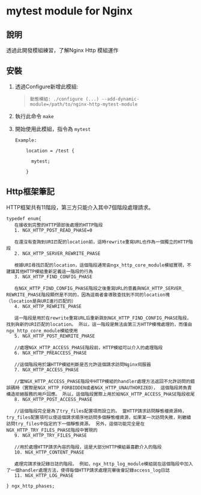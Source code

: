 # mytest module for Nginx

## 說明

透過此開發模組練習，了解Nginx Http 模組運作

## 安裝

   1. 透過Configure新增此模組:
      > 
      >     動態模組: ./configure (...) --add-dynamic-module=/path/to/nginx-http-mytest-module
      >
   2. 執行此命令 `make`
   3. 開始使用此模組，指令為 `mytest`
      
      ```
      Example:
          
          location = /test {
             
            mytest;
          
          }
      ```

## Http框架筆記

HTTP框架共有11階段，第三方只能介入其中7個階段處理請求。
```
typedef enum{
   在接收到完整的HTTP頭部後處理的HTTP階段
   1. NGX_HTTP_POST_READ_PHASE=0
   
   在還沒有查詢到URI匹配的location前，這時rewrite重寫URL也作為一個獨立的HTTP階段
   2. NGX_HTTP_SERVER_REWRITE_PHASE
   
   根據URI尋找匹配的location，這個階段通常由ngx_http_core_module模組實現，不建議其他HTTP模組重新定義這一階段的行為
   3. NGX_HTTP_FIND_CONFIG_PHASE
   
   在NGX_HTTP_FIND_CONFIG_PHASE階段之後重寫URL的意義與NGX_HTTP_SERVER_ REWRITE_PHASE階段顯然是不同的，因為這兩者會導致查找到不同的location塊（location是與URI進行匹配的）
   4. NGX_HTTP_REWRITE_PHASE
   
   這一階段是用於在rewrite重寫URL后重新跳到NGX_HTTP_FIND_CONFIG_PHASE階段，找到與新的URI匹配的location。 所以，這一階段是無法由第三方HTTP模塊處理的，而僅由ngx_http_core_module模組使用
   5. NGX_HTTP_POST_REWRITE_PHASE
   
   //處理NGX_HTTP_ACCESS_PHASE階段前，HTTP模組可以介入的處理階段
   6. NGX_HTTP_PREACCESS_PHASE
   
   //這個階段用於讓HTTP模組判斷是否允許這個請求訪問Nginx伺服器
   7. NGX_HTTP_ACCESS_PHASE
   
   //當NGX_HTTP_ACCESS_PHASE階段中HTTP模組的handler處理方法返回不允許訪問的錯誤碼時（實際是NGX_HTTP_FORBIDDEN或者NGX_HTTP_UNAUTHORIZED）， 這個階段將負責構造拒絕服務的用戶回應。 所以，這個階段實際上用於給NGX_HTTP_ACCESS_PHASE階段收尾
   8. NGX_HTTP_POST_ACCESS_PHASE
   
   //這個階段完全是為了try_files配置項而設立的。 當HTTP請求訪問靜態檔資源時，try_files配置項可以使這個請求順序地訪問多個靜態檔資源，如果某一次訪問失敗，則繼續訪問try_files中指定的下一個靜態資源。 另外，這個功能完全是在NGX_HTTP_TRY_FILES_PHASE階段中實現的
   9. NGX_HTTP_TRY_FILES_PHASE
   
   //用於處理HTTP請求內容的階段，這是大部分HTTP模組最喜歡介入的階段
   10. NGX_HTTP_CONTENT_PHASE

   處理完請求後記錄日誌的階段。 例如，ngx_http_log_module模組就在這個階段中加入了一個handler處理方法，使得每個HTTP請求處理完畢後會記錄access_log日誌
   11. NGX_HTTP_LOG_PHASE

} ngx_http_phases;

```

